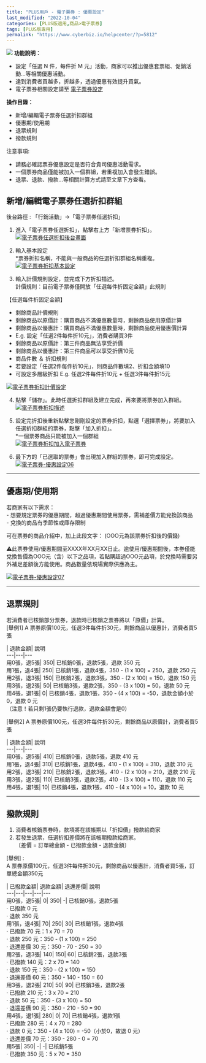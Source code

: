 ```yaml
---
title: "PLUS用戶 - 電子票券 : 優惠設定"
last_modified: "2022-10-04"
categories: [PLUS版適用,商品>電子票券]
tags: [PLUS版專用]
permalink: "https://www.cyberbiz.io/helpcenter/?p=5812"
---
```


![](https://www.cyberbiz.io/helpcenter/wp-content/uploads/PLUS版3.png)
**功能說明：**  

* 設定「任選 N 件，每件折 M 元」活動，商家可以推出優惠套票組、促銷活動…等相關優惠活動。
* 達到消費者買越多，折越多，透過優惠有效提升買氣。
* 電子票券相關設定請至 [ 電子票券設定](https://www.cyberbiz.io/support/?p=23413)

**操作目錄：**

* 新增/編輯電子票券任選折扣群組
* 優惠期/使用期
* 退票規則
* 撥款規則

注意事項:  

* 請務必確認票券優惠設定是否符合貴司優惠活動需求。
* 一個票券商品僅能被加入一個群組，若重複加入會發生錯誤。
* 退票、退款、撥款...等相關計算方式請至文章下方查看。



## 新增/編輯電子票券任選折扣群組

後台路徑 : 「行銷活動」→「電子票券任選折扣」  


1. 進入「電子票券任選折扣」，點擊右上方「新增票券折扣」。  
[![電子票券任選折扣後台畫面](https://www.cyberbiz.io/support/wp-content/uploads/電子票券-優惠設定01.png)](https://www.cyberbiz.io/support/wp-content/uploads/電子票券-優惠設定01.png)



2. 輸入基本設定  
*票券折扣名稱，不能與一般商品的任選折扣群組名稱重複。   
[![電子票券折扣基本設定](https://www.cyberbiz.io/support/wp-content/uploads/電子票券-優惠設定02.png)](https://www.cyberbiz.io/support/wp-content/uploads/電子票券-優惠設定02.png)



3. 輸入計價規則設定，並完成下方折扣描述。  
計價規則：目前電子票券僅開放「任選每件折固定金額」此規則  

【任選每件折固定金額】  

* 剩餘商品計價規則 
* 剩餘商品以原價計：購買商品不滿優惠數量時，剩餘商品使用原價計算
* 剩餘商品以優惠計：購買商品不滿優惠數量時，剩餘商品使用優惠價計算
* E.g. 設定「任選2件每件折10元」，消費者購買3件 
* 剩餘商品以原價計：第三件商品無法享受折價
* 剩餘商品以優惠計：第三件商品可以享受折價10元
* 商品件數 ＆ 折扣規則 
* 若要設定「任選2件每件折10元」，則商品件數填2、折扣金額填10
* 可設定多層級折扣 E.g. 任選2件每件折10元 + 任選3件每件折15元

[![電子票券折扣計價設定](https://www.cyberbiz.io/support/wp-content/uploads/電子票券-優惠設定03.png)](https://www.cyberbiz.io/support/wp-content/uploads/電子票券-優惠設定03.png)



4. 點擊「儲存」。此時任選折扣群組及建立完成，再來要將票券加入群組。  
[![電子票券折扣描述](https://www.cyberbiz.io/support/wp-content/uploads/電子票券-優惠設定04.png)](https://www.cyberbiz.io/support/wp-content/uploads/電子票券-優惠設定04.png)



5. 設定完折扣後重新點擊您剛剛設定的票券折扣，點選「選擇票券」，將要加入任選折扣群組的票券，點擊「加入折扣」。  
*一個票券商品只能被加入一個群組   
[![電子票券折扣加入電子票券](https://www.cyberbiz.io/support/wp-content/uploads/電子票券-優惠設定05.png)](https://www.cyberbiz.io/support/wp-content/uploads/電子票券-優惠設定05.png)



6. 最下方的「已選取的票券」會出現加入群組的票券，即可完成設定。  
[![電子票券-優惠設定06](https://www.cyberbiz.io/support/wp-content/uploads/電子票券-優惠設定06.png)](https://www.cyberbiz.io/support/wp-content/uploads/電子票券-優惠設定06.png)



* * *

## 優惠期/使用期

若商家有以下需求：  
\- 想要規定票券的優惠期間，超過優惠期間使用票券，需補差價方能兌換該商品  
\- 兌換的商品有季節性或庫存限制  

可在票券的商品介紹中，加上此段文字： (OOO元為該票券折扣後的價錢)  

⚠️此票券使用/優惠期間至XXXX年XX月XX日止。逾使用/優惠期間後，本券僅能兌換售價為OOO元（含）以下之品項，若點購超過OOO元品項，於兌換時需要另外補足差額後方能使用。商品數量依現場實際供應為主。

[![電子票券-優惠設定07](https://www.cyberbiz.io/support/wp-content/uploads/電子票券-優惠設定07.png)](https://www.cyberbiz.io/support/wp-content/uploads/電子票券-優惠設定07.png)  

* * *

## 退票規則

若消費者已核銷部分票券，退款時已核銷之票券將以「原價」計算。  
[舉例1] A 票券原價100元，任選3件每件折30元，剩餘商品以優惠計，消費者買5張  

| 退款金額| 說明  
---|---|---  
用0張，退5張| 350| 已核銷0張，退款5張，退款 350 元  
用1張，退4張| 250| 已核銷1張，退款4張，350 - (1 x 100) = 250，退款 250 元  
用2張，退3張| 150| 已核銷2張，退款3張，350 - (2 x 100) = 150，退款 150 元  
用3張，退2張| 50| 已核銷3張，退款2張，350 - (3 x 100) = 50，退款 50 元  
用4張，退1張| 0| 已核銷4張，退款1張，350 - (4 x 100) = -50，退款金額小於0，退款 0 元  
（注意！若只剩1張仍要執行退款，退款金額會是0）  

[舉例2] A 票券原價100元，任選3件每件折30元，剩餘商品以原價計，消費者買5張  

| 退款金額| 說明  
---|---|---  
用0張，退5張| 410| 已核銷0張，退款5張，退款 410 元  
用1張，退4張| 310| 已核銷1張，退款4張，410 - (1 x 100) = 310，退款 310 元  
用2張，退3張| 210| 已核銷2張，退款3張，410 - (2 x 100) = 210，退款 210 元  
用3張，退2張| 110| 已核銷3張，退款2張，410 - (3 x 100) = 110，退款 110 元  
用4張，退1張| 10| 已核銷4張，退款1張，410 - (4 x 100) = 10，退款 10 元  

* * *

## 撥款規則

1. 消費者核銷票券時，款項將在該帳期以「折扣價」撥款給商家
2. 若發生退票，任選折扣差價將在該帳期撥款給商家。  
〔差價 = 訂單總金額 - 已撥款金額 - 退款金額〕

[舉例] :  
A 票券原價100元，任選3件每件折30元，剩餘商品以優惠計，消費者買5張，訂單總金額350元  

| 已撥款金額| 退款金額| 退還差價| 說明  
---|---|---|---|---  
用0張，退5張| 0| 350| -| 已核銷0張，退款5張  
‧ 已撥款 0 元  
‧ 退款 350 元  
用1張，退4張| 70| 250| 30| 已核銷1張，退款4張  
‧ 已撥款 70 元：1 x 70 = 70  
‧ 退款 250 元：350 - (1 x 100) = 250  
‧ 退還差價 30 元：350 - 70 - 250 = 30  
用2張，退3張| 140| 150| 60| 已核銷2張，退款3張  
‧ 已撥款 140 元：2 x 70 = 140  
‧ 退款 150 元：350 - (2 x 100) = 150  
‧ 退還差價 60 元：350 - 140 - 150 = 60  
用3張，退2張| 210| 50| 90| 已核銷3張，退款2張  
‧ 已撥款 210 元：3 x 70 = 210  
‧ 退款 50 元：350 - (3 x 100) = 50  
‧ 退還差價 90 元：350 - 210 - 50 = 90  
用4張，退1張| 280| 0| 70| 已核銷4張，退款1張  
‧ 已撥款 280 元：4 x 70 = 280  
‧ 退款 0 元：350 - (4 x 100) = -50（小於0，故退 0 元）  
‧ 退還差價 70 元：350 - 280 - 0 = 70  
用5張| 350| -| -| 已核銷5張  
‧ 已撥款 350 元：5 x 70 = 350

